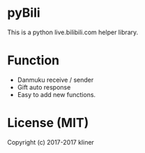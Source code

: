 # pyBili

This is a python live.bilibili.com helper library.

# Function

* Danmuku receive / sender
* Gift auto response
* Easy to add new functions.

# License (MIT)
Copyright (c) 2017-2017 kliner

